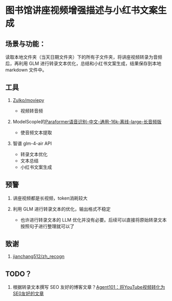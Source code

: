 # 图书馆讲座视频增强描述与小红书文案生成

## 场景与功能：

读取本地文件夹（当天日期文件夹）下的所有子文件夹，将讲座视频转录为音频后，再利用 GLM 进行转录文本优化，总结和小红书文案生成，结果保存到本地 markdown 文件中。
   
## 工具
1. [Zulko/moviepy](https://github.com/Zulko/moviepy)

   - 视频转音频

2. ModelScople的[Paraformer语音识别-中文-通用-16k-离线-large-长音频版](https://modelscope.cn/models/iic/speech_paraformer-large-vad-punc_asr_nat-zh-cn-16k-common-vocab8404-pytorch)
   - 使音频文本提取
3. 智谱 glm-4-air API 
   - 转录文本优化
   - 文本总结
   - 小红书文案生成
## 预警

1. 讲座视频都是长视频，token消耗较大
   
2. 利用 GLM 进行转录文本的优化，输出格式不稳定
   - 也许进行转录文本的 LLM 优化并没有必要。后续可以直接将原始转录文本按照句子进行整理就可以了

## 致谢

1. [jianchang512/zh_recogn](https://github.com/jianchang512/zh_recogn)

## TODO？

1. 根据转录文本撰写 SEO 友好的博客文章？[Agent101：将YouTube视频转化为SE0友好的文章](https://fw7qiozbnjr.feishu.cn/wiki/WiAnwBMXRip9orkYv54c7v5Zncr)